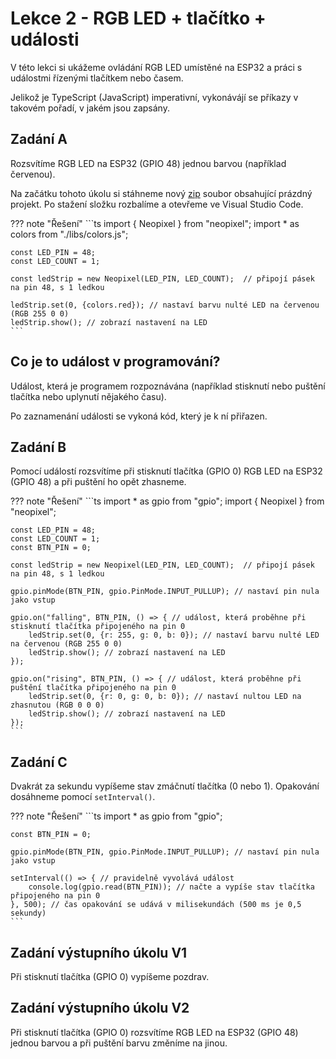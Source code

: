 # Lekce 2 - RGB LED + tlačítko + události

V této lekci si ukážeme ovládání RGB LED umístěné na ESP32 a práci s událostmi řízenými tlačítkem nebo časem.

Jelikož je TypeScript (JavaScript) imperativní, vykonávájí se příkazy v takovém pořadí, v jakém jsou zapsány.

## Zadání A

Rozsvítíme RGB LED na ESP32 (GPIO 48) jednou barvou (například červenou).

Na začátku tohoto úkolu si stáhneme nový [zip](./blank_project.zip) soubor obsahující prázdný projekt. Po stažení složku rozbalíme a otevřeme ve Visual Studio Code.

??? note "Řešení"
    ```ts
    import { Neopixel } from "neopixel";
    import * as colors from "./libs/colors.js";

    const LED_PIN = 48;
    const LED_COUNT = 1;

    const ledStrip = new Neopixel(LED_PIN, LED_COUNT);  // připojí pásek na pin 48, s 1 ledkou

    ledStrip.set(0, {colors.red}); // nastaví barvu nulté LED na červenou (RGB 255 0 0)
    ledStrip.show(); // zobrazí nastavení na LED
    ```

## Co je to událost v programování?

Událost, která je programem rozpoznávána (například stisknutí nebo puštění tlačítka nebo uplynutí nějakého času).

Po zaznamenání události se vykoná kód, který je k ní přiřazen.

## Zadání B

Pomocí událostí rozsvítíme při stisknutí tlačítka (GPIO 0) RGB LED na ESP32 (GPIO 48) a při puštění ho opět zhasneme.

??? note "Řešení"
    ```ts
    import * as gpio from "gpio";
    import { Neopixel } from "neopixel";

    const LED_PIN = 48;
    const LED_COUNT = 1;
    const BTN_PIN = 0;

    const ledStrip = new Neopixel(LED_PIN, LED_COUNT);  // připojí pásek na pin 48, s 1 ledkou

    gpio.pinMode(BTN_PIN, gpio.PinMode.INPUT_PULLUP); // nastaví pin nula jako vstup

    gpio.on("falling", BTN_PIN, () => { // událost, která proběhne při stisknutí tlačítka připojeného na pin 0
        ledStrip.set(0, {r: 255, g: 0, b: 0}); // nastaví barvu nulté LED na červenou (RGB 255 0 0)
        ledStrip.show(); // zobrazí nastavení na LED
    });

    gpio.on("rising", BTN_PIN, () => { // událost, která proběhne při puštění tlačítka připojeného na pin 0
        ledStrip.set(0, {r: 0, g: 0, b: 0}); // nastaví nultou LED na zhasnutou (RGB 0 0 0)
        ledStrip.show(); // zobrazí nastavení na LED
    });
    ```

## Zadání C

Dvakrát za sekundu vypíšeme stav zmáčnutí tlačítka (0 nebo 1). Opakování dosáhneme pomocí `setInterval()`.

??? note "Řešení"
    ```ts
    import * as gpio from "gpio";

    const BTN_PIN = 0;

    gpio.pinMode(BTN_PIN, gpio.PinMode.INPUT_PULLUP); // nastaví pin nula jako vstup

    setInterval(() => { // pravidelně vyvolává událost
        console.log(gpio.read(BTN_PIN)); // načte a vypíše stav tlačítka připojeného na pin 0
    }, 500); // čas opakování se udává v milisekundách (500 ms je 0,5 sekundy)
    ```

## Zadání výstupního úkolu V1

Při stisknutí tlačítka (GPIO 0) vypíšeme pozdrav.

## Zadání výstupního úkolu V2

Při stisknutí tlačítka (GPIO 0) rozsvítíme RGB LED na ESP32 (GPIO 48) jednou barvou a při puštění barvu změníme na jinou.
